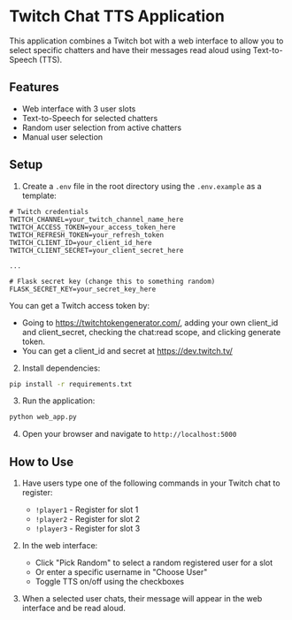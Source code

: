 # Twitch Chat TTS Application

This application combines a Twitch bot with a web interface to allow you to select specific chatters and have their messages read aloud using Text-to-Speech (TTS).

## Features

- Web interface with 3 user slots
- Text-to-Speech for selected chatters
- Random user selection from active chatters
- Manual user selection

## Setup

1. Create a `.env` file in the root directory using the `.env.example` as a template:
```
# Twitch credentials
TWITCH_CHANNEL=your_twitch_channel_name_here
TWITCH_ACCESS_TOKEN=your_access_token_here
TWITCH_REFRESH_TOKEN=your_refresh_token
TWITCH_CLIENT_ID=your_client_id_here
TWITCH_CLIENT_SECRET=your_client_secret_here

...

# Flask secret key (change this to something random)
FLASK_SECRET_KEY=your_secret_key_here

```

You can get a Twitch access token by:
- Going to https://twitchtokengenerator.com/, adding your own client_id and client_secret, checking the chat:read scope, and clicking generate token.
- You can get a client_id and secret at https://dev.twitch.tv/

2. Install dependencies:
```bash
pip install -r requirements.txt
```

3. Run the application:
```bash
python web_app.py
```

4. Open your browser and navigate to `http://localhost:5000`

## How to Use

1. Have users type one of the following commands in your Twitch chat to register:
   - `!player1` - Register for slot 1
   - `!player2` - Register for slot 2
   - `!player3` - Register for slot 3

2. In the web interface:
   - Click "Pick Random" to select a random registered user for a slot
   - Or enter a specific username in "Choose User"
   - Toggle TTS on/off using the checkboxes
   
3. When a selected user chats, their message will appear in the web interface and be read aloud.
